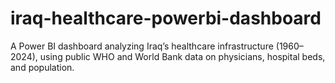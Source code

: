 # iraq-healthcare-powerbi-dashboard
A Power BI dashboard analyzing Iraq’s healthcare infrastructure (1960–2024), using public WHO and World Bank data on physicians, hospital beds, and population.
